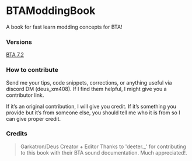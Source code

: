 # BTAModdingBook
A book for fast learn modding concepts for BTA!

### Versions

[BTA 7.2](7.2/index.md)

### How to contribute

Send me your tips, code snippets, corrections, or anything useful via discord DM (deus_xm408). If I find them helpful, I might give you a contributor link.

If it’s an original contribution, I will give you credit. If it’s something you provide but it’s from someone else, you should tell me who it is from so I can give proper credit.

### Credits
> Garkatron/Deus Creator + Editor
> Thanks to 'deeter._' for contributing to this book with their BTA sound documentation. Much appreciated!. [](./7.2/miscellaneous/sounds.md)